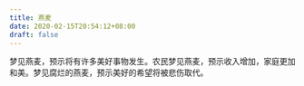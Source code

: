 ```yaml
---
title: 燕麦
date: 2020-02-15T20:54:12+08:00
draft: false
---
```


梦见燕麦，预示将有许多美好事物发生。农民梦见燕麦，预示收入增加，家庭更加和美。梦见腐烂的燕麦，预示美好的希望将被悲伤取代。